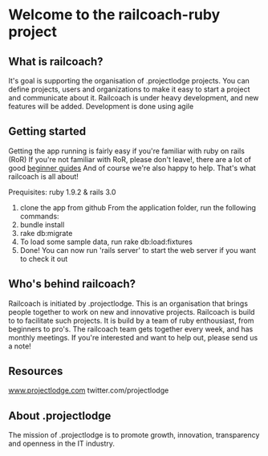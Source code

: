 Welcome to the railcoach-ruby project
=====================================

What is railcoach?
-------------------------------
It's goal is supporting the organisation of .projectlodge projects. You can define projects, users and organizations to make it easy to start a project and communicate about it. Railcoach is under heavy development, and new features will be added. Development is done using agile 

Getting started
-------------------------------
Getting the app running is fairly easy if you're familiar with ruby on rails (RoR) 
If you're not familiar with RoR, please don't leave!, there are a lot of good [beginner guides](http://www.codeschool.com/courses/rails-for-zombies) And of course we're also happy to help. That's what railcoach is all about!

Prequisites: ruby 1.9.2 & rails 3.0
1. clone the app from github
From the application folder, run the following commands:
2. bundle install
3. rake db:migrate
4. To load some sample data, run rake db:load:fixtures
5. Done! You can now run 'rails server' to start the web server if you want to check it out

Who's behind railcoach?
-------------------------------
Railcoach is initiated by .projectlodge. This is an organisation that brings people together to work on new and innovative projects. Railcoach is build to to facilitate such projects. It is build by a team of ruby enthousiast, from beginners to pro's. The railcoach team gets together every week, and has monthly meetings. If you're interested and want to help out, please send us a note!


Resources
------------------------------
www.projectlodge.com
twitter.com/projectlodge


About .projectlodge
------------------------------
The mission of .projectlodge is to promote growth, innovation, transparency and openness in the IT industry. 